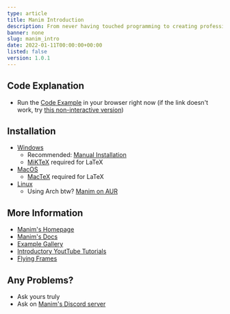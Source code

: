 ```yaml
---
type: article
title: Manim Introduction
description: From never having touched programming to creating professional graphics with Manim. 
banner: none
slug: manim_intro
date: 2022-01-11T00:00:00+00:00
listed: false
version: 1.0.1
---
```


## Code Explanation

- Run the [Code Example](https://mybinder.org/v2/gh/christopher-besch/manim_intro/main?filepath=manim_intro_code_example.ipynb) in your browser right now (if the link doesn't work, try [this non-interactive version](https://github.com/christopher-besch/manim_intro/blob/main/manim_intro_code_example.ipynb))

## Installation

- [Windows](https://docs.manim.community/en/stable/installation/windows.html)
    - Recommended: [Manual Installation](https://docs.manim.community/en/stable/installation/windows.html#manual-installation)
    - [MiKTeX](https://docs.manim.community/en/stable/installation/windows.html#optional-dependencies) required for LaTeX
- [MacOS](https://docs.manim.community/en/stable/installation/macos.html)
    - [MacTeX](https://docs.manim.community/en/stable/installation/macos.html#optional-dependencies) required for LaTeX
- [Linux](https://docs.manim.community/en/stable/installation/linux.html)
    - Using Arch btw? [Manim on AUR](https://aur.archlinux.org/packages/manim)

## More Information

- [Manim's Homepage](https://www.manim.community)
- [Manim's Docs](https://docs.manim.community/en/stable)
- [Example Gallery](https://docs.manim.community/en/stable/examples.html)
- [Introductory YoutTube Tutorials](https://www.youtube.com/playlist?list=PLsMrDyoG1sZm6-jIUQCgN3BVyEVOZz3LQ)
- [Flying Frames](https://flyingframes.readthedocs.io/en/latest/ch1.html)

## Any Problems?

- Ask yours truly
- Ask on [Manim's Discord server](https://www.manim.community/discord)

